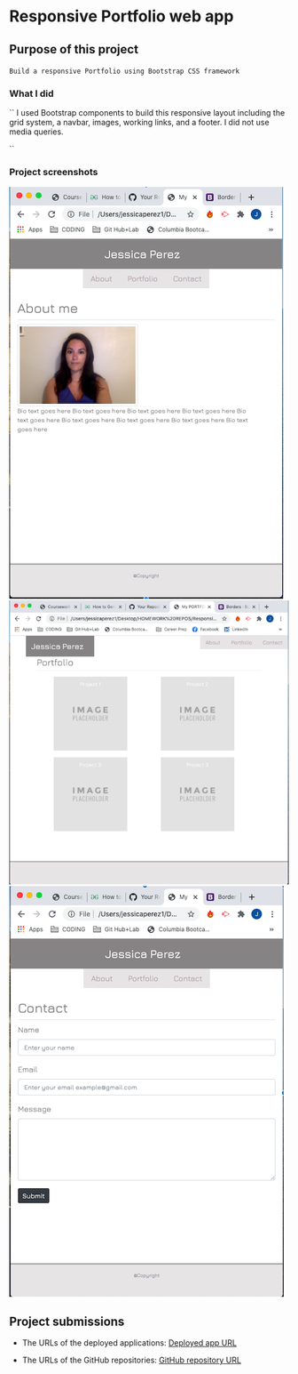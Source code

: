 # Responsive Portfolio web app

## Purpose of this project

`Build a responsive Portfolio using Bootstrap CSS framework`

### What I did

``
I used Bootstrap components to build this responsive layout including the grid system, a navbar, images, working links, and a footer.
I did not use media queries.

``

### Project screenshots

![About page screenshot](About-page.png)
![Portfolio page screenshot](Portfolio-page.png)
![Contact page screenshot](Contact-page.png)

## Project submissions

- The URLs of the deployed applications:
  [Deployed app URL](https://jessicaperez1.github.io/Responsive-Portfolio-Homework-2/.)

- The URLs of the GitHub repositories:
  [GitHub repository URL](https://github.com/JessicaPerez1/Responsive-Portfolio-Homework-2.git)
